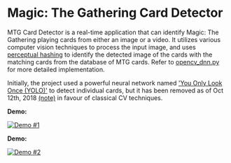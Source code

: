 # Magic: The Gathering Card Detector

MTG Card Detector is a real-time application that can identify Magic: The Gathering playing cards from either an image or a video. It utilizes various computer vision techniques to process the input image, and uses [perceptual hashing](https://jenssegers.com/61/perceptual-image-hashes) to identify the detected image of the cards with the matching cards from the database of MTG cards. Refer to [opencv_dnn.py](https://github.com/hj3yoo/mtg_card_detector/blob/master/opencv_dnn.py) for more detailed implementation.

Initially, the project used a powerful neural network named ['You Only Look Once (YOLO)'](https://arxiv.org/pdf/1506.02640v5.pdf) to detect individual cards, but it has been removed as of Oct 12th, 2018 [(note)](docs/initial_dev_notes.md#oct-12th-2018) in favour of classical CV techniques. 

**Demo:**

[![Demo #1](https://img.youtube.com/vi/BZkRZDyhMRE/0.jpg)](https://www.youtube.com/watch?v=BZkRZDyhMRE "Demo #1")

**Demo:**

[![Demo #2](https://img.youtube.com/vi/kFE_k-mWo2A/0.jpg)](https://www.youtube.com/watch?v=kFE_k-mWo2A "Demo #2")